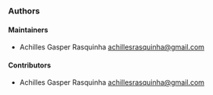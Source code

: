 ### Authors

#### Maintainers

* Achilles Gasper Rasquinha <achillesrasquinha@gmail.com>

#### Contributors

* Achilles Gasper Rasquinha <achillesrasquinha@gmail.com>
